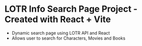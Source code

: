 # LOTR Info Search Page Project - Created with React + Vite

- Dynamic search page using LOTR API and React
- Allows user to search for Characters, Movies and Books
